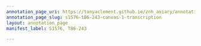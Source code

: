 ```yaml
---
annotation_page_uri: https://tanyaclement.github.io/znh_aviary/annotations/s1576-t86-243-canvas-1-transcription.json
annotation_page_slug: s1576-t86-243-canvas-1-transcription
layout: annotation_page
manifest_label: S1576, T86-243

---
```

